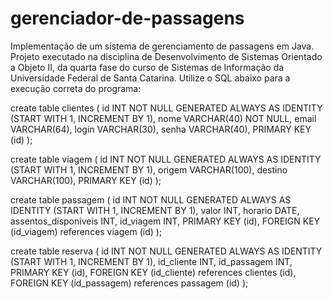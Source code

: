 # gerenciador-de-passagens

Implementação de um sistema de gerenciamento de passagens em Java. Projeto executado na disciplina de Desenvolvimento de Sistemas Orientado a Objeto II, da quarta fase do curso de Sistemas de Informação da Universidade Federal de Santa Catarina.
Utilize o SQL abaixo para a execução correta do programa:


create table clientes (
    id INT NOT NULL GENERATED ALWAYS AS IDENTITY
            (START WITH 1, INCREMENT BY 1), 
    nome VARCHAR(40) NOT NULL, 
    email VARCHAR(64),
    login VARCHAR(30), 
    senha VARCHAR(40),
    PRIMARY KEY (id)
);

create table viagem (
    id INT NOT NULL GENERATED ALWAYS AS IDENTITY
            (START WITH 1, INCREMENT BY 1), 
    origem VARCHAR(100),
    destino VARCHAR(100), 
    PRIMARY KEY (id)
);

create table passagem (
    id INT NOT NULL GENERATED ALWAYS AS IDENTITY
            (START WITH 1, INCREMENT BY 1), 
    valor INT,
    horario DATE, 
    assentos_disponiveis INT,
    id_viagem INT,
    PRIMARY KEY (id),
    FOREIGN KEY (id_viagem) references viagem (id)
);

create table reserva (
    id INT NOT NULL GENERATED ALWAYS AS IDENTITY
            (START WITH 1, INCREMENT BY 1), 
    id_cliente INT,
    id_passagem INT,
    PRIMARY KEY (id),
    FOREIGN KEY (id_cliente) references clientes (id),
    FOREIGN KEY (id_passagem) references passagem (id)
);
